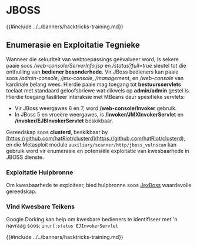 # JBOSS

{{#include ../../banners/hacktricks-training.md}}



## Enumerasie en Exploitatie Tegnieke

Wanneer die sekuriteit van webtoepassings geëvalueer word, is sekere paaie soos _/web-console/ServerInfo.jsp_ en _/status?full=true_ sleutel tot die onthulling van **bediener besonderhede**. Vir JBoss bedieners kan paaie soos _/admin-console_, _/jmx-console_, _/management_, en _/web-console_ van kardinale belang wees. Hierdie paaie mag toegang tot **bestuursservlets** toelaat met standaard geloofsbriewe wat dikwels op **admin/admin** gestel is. Hierdie toegang fasiliteer interaksie met MBeans deur spesifieke servlets:

- Vir JBoss weergawes 6 en 7, word **/web-console/Invoker** gebruik.
- In JBoss 5 en vroeëre weergawes, is **/invoker/JMXInvokerServlet** en **/invoker/EJBInvokerServlet** beskikbaar.

Gereedskap soos **clusterd**, beskikbaar by [https://github.com/hatRiot/clusterd](https://github.com/hatRiot/clusterd), en die Metasploit module `auxiliary/scanner/http/jboss_vulnscan` kan gebruik word vir enumerasie en potensiële exploitatie van kwesbaarhede in JBOSS dienste.

### Exploitatie Hulpbronne

Om kwesbaarhede te exploiteer, bied hulpbronne soos [JexBoss](https://github.com/joaomatosf/jexboss) waardevolle gereedskap.

### Vind Kwesbare Teikens

Google Dorking kan help om kwesbare bedieners te identifiseer met 'n navraag soos: `inurl:status EJInvokerServlet`



{{#include ../../banners/hacktricks-training.md}}
